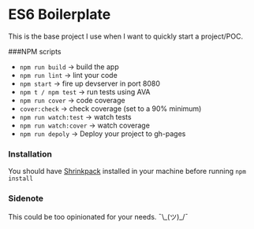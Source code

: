 # ES6 Boilerplate
This is the base project I use when I want to quickly start a project/POC.

###NPM scripts
- `npm run build` -> build the app
- `npm run lint` -> lint your code
- `npm start` -> fire up devserver in port 8080
- `npm t / npm test` -> run tests using AVA
- `npm run cover` -> code coverage
- `cover:check` -> check coverage (set to a 90% minimum)
- `npm run watch:test` -> watch tests
- `npm run watch:cover` -> watch coverage
- `npm run depoly` -> Deploy your project to gh-pages

### Installation
You should have [Shrinkpack](https://github.com/JamieMason/shrinkpack) installed in your machine before running `npm install`

### Sidenote
This could be too opinionated for your needs. ¯\\\_(ツ)_/¯
